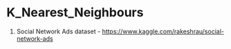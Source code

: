 # K_Nearest_Neighbours
1. Social Network Ads dataset - https://www.kaggle.com/rakeshrau/social-network-ads

